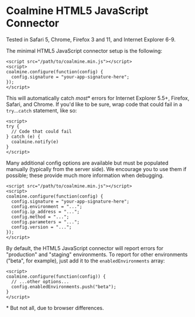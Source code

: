 Coalmine HTML5 JavaScript Connector
===================================

Tested in Safari 5, Chrome, Firefox 3 and 11, and Internet Explorer 6-9.

The minimal HTML5 JavaScript connector setup is the following:

    <script src="/path/to/coalmine.min.js"></script>
    <script>
    coalmine.configure(function(config) {
      config.signature = "your-app-signature-here";
    });
    </script>

This will automatically catch *most*\* errors for Internet Explorer 5.5+, 
Firefox, Safari, and Chrome.  If you'd like to be sure, wrap code that could 
fail in a `try`...`catch` statement, like so:

    <script>
    try {
      // Code that could fail
    } catch (e) {
      coalmine.notify(e)
    }
    </script>

Many additional config options are available but must be populated manually
(typically from the server side). We encourage you to use them if possible;
these provide much more information when debugging.

    <script src="/path/to/coalmine.min.js"></script>
    <script>
    coalmine.configure(function(config) {
      config.signature = "your-app-signature-here";
      config.environment = "...";
      config.ip_address = "...";
      config.method = "...";
      config.parameters = "...";
      config.version = "...";
    });
    </script>

By default, the HTML5 JavaScript connector will report errors for "production"
and "staging" environments.  To report for other environments ("beta", for 
example), just add it to the `enabledEnvironments` array:

    <script>
    coalmine.configure(function(config)) {
      // ...other options...
      config.enabledEnvironments.push("beta");
    }
    </script>

\* But not all, due to browser differences.